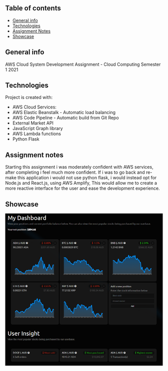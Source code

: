 ## Table of contents
* [General info](#general-info)
* [Technologies](#technologies)
* [Assignment Notes](#assignment-notes)
* [Showcase](#showcase)

## General info
AWS Cloud System Development Assignment - Cloud Computing Semester 1 2021
	
## Technologies
Project is created with:
* AWS Cloud Services:
* AWS Elastic Beanstalk - Automatic load balancing
* AWS Code Pipeline - Automatic build from Git Repo
* External Market API
* JavaScript Graph library
* AWS Lambda functions
* Python Flask
	
## Assignment notes
Starting this assignment i was moderately confident with AWS services, after completing i feel much more confident. If i was to go back and re-make this application i would not use python flask, i would instead opt for Node.js and React.js, using AWS Amplify, This would allow me to create a more reactive interface for the user and ease the development experience.

## Showcase
![dashboard](/showcase/dashboard.png)
